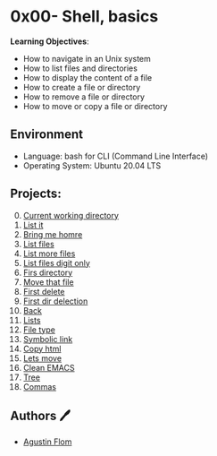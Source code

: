 # 0x00- Shell, basics

**Learning Objectives**:
* How to navigate in an Unix system
* How to list files and directories
* How to display the content of a file
* How to create a file or directory
* How to remove a file or directory
* How to move or copy a file or directory 

## Environment 
* Language: bash for CLI (Command Line Interface)
* Operating System: Ubuntu 20.04 LTS 

## Projects:

0. [Current working directory](./0-current_working_directory)
1. [List it](./1-listit)
2. [Bring me homre](./2-bring_me_home)
3. [List files](./3-listfiles)
4. [List more files](./4-listmorefiles)
5. [List files digit only](./5-listfilesdigitonly)
6. [Firs directory](./6-firstdirectory)
7. [Move that file](./7-movethatfile)
8. [First delete](./8-firstdelete)
9. [First dir delection](./9-firstdirdeletion)
10. [Back](./10-back)
11. [Lists](./11-lists)
12. [File type](./12-file_type)
13. [Symbolic link](./13-symbolic_link)
14. [Copy html](./14-copy_html)
15. [Lets move](./100-lets_move)
16. [Clean EMACS](./101-clean_emacs)
17. [Tree](./102-tree)
18. [Commas](./103-commas)

## Authors :pen:

* [Agustin Flom](https://www.linkedin.com/in/agustin-f/)

